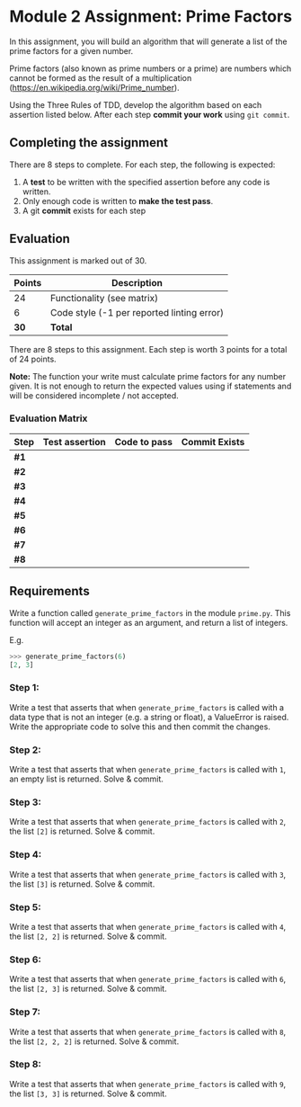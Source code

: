 
# Module 2 Assignment: Prime Factors

In this assignment, you will build an algorithm that will generate a list of
the prime factors for a given number.

Prime factors (also known as prime numbers or a prime) are numbers which cannot
be formed as the result of a multiplication
(https://en.wikipedia.org/wiki/Prime_number).

Using the Three Rules of TDD, develop the algorithm based on each assertion
listed below. After each step **commit your work** using `git commit`.


## Completing the assignment
There are 8 steps to complete. For each step, the following is expected:

1. A **test** to be written with the specified assertion before any code is
  written.
2. Only enough code is written to **make the test pass**.
3. A git **commit** exists for each step


## Evaluation

This assignment is marked out of 30.

| Points | Description|
| ------ | ---------- |
| 24     | Functionality (see matrix) |
| 6      | Code style (-1 per reported linting error) |
| **30** | **Total** |



There are 8 steps to this assignment. Each step is worth 3 points for a total
of 24 points.

**Note:** The function your write must calculate prime factors for any number
given. It is not enough to return the expected values using if statements and
will be considered incomplete / not accepted.

### Evaluation Matrix

| Step | Test assertion | Code to pass | Commit Exists |
| ---- | ---- | ---- | ------ |
| **#1** | | | |
| **#2** | | | |
| **#3** | | | |
| **#4** | | | |
| **#5** | | | |
| **#6** | | | |
| **#7** | | | |
| **#8** | | | |



## Requirements

Write a function called `generate_prime_factors` in the module `prime.py`. This
function will accept an integer as an argument, and return a list of integers.

E.g.
```python
>>> generate_prime_factors(6)
[2, 3]
```


### Step 1:
Write a test that asserts that when `generate_prime_factors` is called with a
data type that is not an integer (e.g. a string or float), a ValueError is
raised. Write the appropriate code to solve this and then commit the changes.


### Step 2:
Write a test that asserts that when `generate_prime_factors` is called with
`1`, an empty list is returned. Solve & commit.


### Step 3:
Write a test that asserts that when `generate_prime_factors` is called with
`2`, the list `[2]` is returned. Solve & commit.


### Step 4:
Write a test that asserts that when `generate_prime_factors` is called with
`3`, the list `[3]` is returned. Solve & commit.


### Step 5:
Write a test that asserts that when `generate_prime_factors` is called with
`4`, the list `[2, 2]` is returned. Solve & commit.


### Step 6:
Write a test that asserts that when `generate_prime_factors` is called with
`6`, the list `[2, 3]` is returned. Solve & commit.


### Step 7:
Write a test that asserts that when `generate_prime_factors` is called with
`8`, the list `[2, 2, 2]` is returned. Solve & commit.


### Step 8:
Write a test that asserts that when `generate_prime_factors` is called with
`9`, the list `[3, 3]` is returned. Solve & commit.
